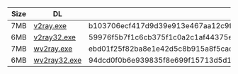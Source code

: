 |    Size   |     DL  | sha512sum |
|  ---  |  ---  |  ---  |
| 7MB | [v2ray.exe](https://cdn.jsdelivr.net/gh/googleians/v2ray-core@main/v2ray.exe) | b103706ecf417d9d39e913e467aa12c9f8845d7176b0e8980130ce288c7e444b8115a3f2d2e4ea6ec446fe813c1de6052d90d85d87b9acb717c55422aa21ab05 |
| 6MB | [v2ray32.exe](https://cdn.jsdelivr.net/gh/googleians/v2ray-core@main/v2ray32.exe) | 59976f5b7f1c6cb375f1c0a2c1af44375ef8b040d5049b73879283f9996dbebabc3e487b94e058cb82e3d6d42127cec6414111190a33bb84612b605f6d72f743 |
| 7MB | [wv2ray.exe](https://cdn.jsdelivr.net/gh/googleians/v2ray-core@main/wv2ray.exe) | ebd01f25f82ba8e1e42d5c8b915a8f5cac48e52ef4a81938e0f32697ae06aa877cd2781f35982a3b1b56413638dd9c024bee32bf63e0687659724891300dd8c6 |
| 6MB | [wv2ray32.exe](https://cdn.jsdelivr.net/gh/googleians/v2ray-core@main/wv2ray32.exe) | 94dcd0f0b6e939835f8e699f15713d5d13c6b714d65ba1bb334ed800a75e37b551e37c51a3c4c0bd29981191b31d0ea4a4f3c9fcb8764faeec7baa68b7efcbf2 |
